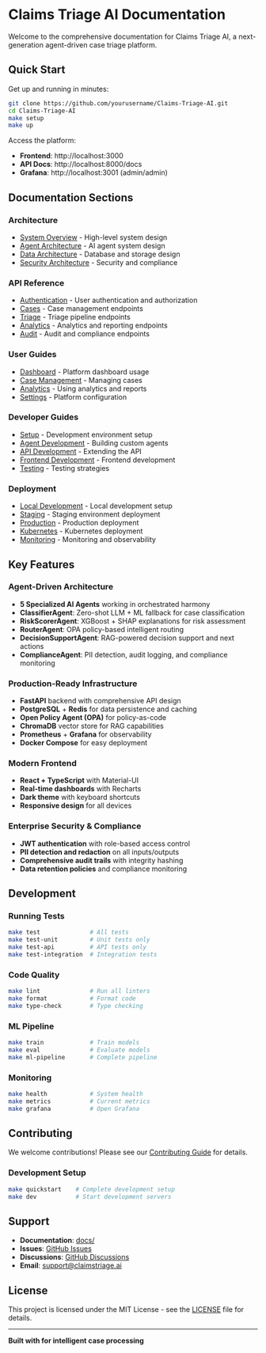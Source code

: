 # Claims Triage AI Documentation

Welcome to the comprehensive documentation for Claims Triage AI, a next-generation agent-driven case triage platform.

##  Quick Start

Get up and running in minutes:

```bash
git clone https://github.com/yourusername/Claims-Triage-AI.git
cd Claims-Triage-AI
make setup
make up
```

Access the platform:
- **Frontend**: http://localhost:3000
- **API Docs**: http://localhost:8000/docs
- **Grafana**: http://localhost:3001 (admin/admin)

##  Documentation Sections

###  Architecture
- [System Overview](architecture/overview.md) - High-level system design
- [Agent Architecture](architecture/agents.md) - AI agent system design
- [Data Architecture](architecture/data.md) - Database and storage design
- [Security Architecture](architecture/security.md) - Security and compliance

###  API Reference
- [Authentication](api/authentication.md) - User authentication and authorization
- [Cases](api/cases.md) - Case management endpoints
- [Triage](api/triage.md) - Triage pipeline endpoints
- [Analytics](api/analytics.md) - Analytics and reporting endpoints
- [Audit](api/audit.md) - Audit and compliance endpoints

###  User Guides
- [Dashboard](user-guides/dashboard.md) - Platform dashboard usage
- [Case Management](user-guides/case-management.md) - Managing cases
- [Analytics](user-guides/analytics.md) - Using analytics and reports
- [Settings](user-guides/settings.md) - Platform configuration

###  Developer Guides
- [Setup](developer/setup.md) - Development environment setup
- [Agent Development](developer/agents.md) - Building custom agents
- [API Development](developer/api.md) - Extending the API
- [Frontend Development](developer/frontend.md) - Frontend development
- [Testing](developer/testing.md) - Testing strategies

###  Deployment
- [Local Development](deployment/local.md) - Local development setup
- [Staging](deployment/staging.md) - Staging environment deployment
- [Production](deployment/production.md) - Production deployment
- [Kubernetes](deployment/kubernetes.md) - Kubernetes deployment
- [Monitoring](deployment/monitoring.md) - Monitoring and observability

##  Key Features

###  Agent-Driven Architecture
- **5 Specialized AI Agents** working in orchestrated harmony
- **ClassifierAgent**: Zero-shot LLM + ML fallback for case classification
- **RiskScorerAgent**: XGBoost + SHAP explanations for risk assessment
- **RouterAgent**: OPA policy-based intelligent routing
- **DecisionSupportAgent**: RAG-powered decision support and next actions
- **ComplianceAgent**: PII detection, audit logging, and compliance monitoring

###  Production-Ready Infrastructure
- **FastAPI** backend with comprehensive API design
- **PostgreSQL** + **Redis** for data persistence and caching
- **Open Policy Agent (OPA)** for policy-as-code
- **ChromaDB** vector store for RAG capabilities
- **Prometheus** + **Grafana** for observability
- **Docker Compose** for easy deployment

###  Modern Frontend
- **React + TypeScript** with Material-UI
- **Real-time dashboards** with Recharts
- **Dark theme** with keyboard shortcuts
- **Responsive design** for all devices

###  Enterprise Security & Compliance
- **JWT authentication** with role-based access control
- **PII detection and redaction** on all inputs/outputs
- **Comprehensive audit trails** with integrity hashing
- **Data retention policies** and compliance monitoring

##  Development

### Running Tests
```bash
make test              # All tests
make test-unit         # Unit tests only
make test-api          # API tests only
make test-integration  # Integration tests
```

### Code Quality
```bash
make lint              # Run all linters
make format            # Format code
make type-check        # Type checking
```

### ML Pipeline
```bash
make train             # Train models
make eval              # Evaluate models
make ml-pipeline       # Complete pipeline
```

### Monitoring
```bash
make health            # System health
make metrics           # Current metrics
make grafana           # Open Grafana
```

##  Contributing

We welcome contributions! Please see our [Contributing Guide](contributing/workflow.md) for details.

### Development Setup
```bash
make quickstart    # Complete development setup
make dev           # Start development servers
```

##  Support

- **Documentation**: [docs/](docs/)
- **Issues**: [GitHub Issues](https://github.com/yourusername/Claims-Triage-AI/issues)
- **Discussions**: [GitHub Discussions](https://github.com/yourusername/Claims-Triage-AI/discussions)
- **Email**: support@claimstriage.ai

##  License

This project is licensed under the MIT License - see the [LICENSE](LICENSE) file for details.

---

**Built with  for intelligent case processing**